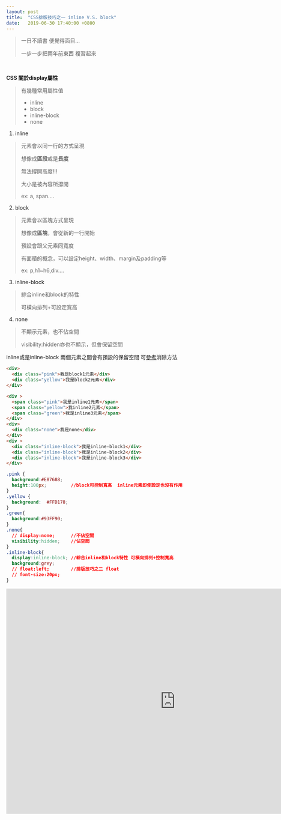 ```yaml
---
layout: post
title:  "CSS排版技巧之一 inline V.S. block"
date:   2019-06-30 17:40:00 +0800
---
```


> 一日不讀書 便覺得面目...
>
> 一步一步把兩年前東西 複習起來

​	 

**CSS 關於display屬性**

> 有幾種常用屬性值
>
> - inline
> - block
> - inline-block
> - none



1. inline

> 元素會以同一行的方式呈現
>
> 想像成**區段**或是**長度**
>
> 無法撐開高度!!!
>
> 大小是被內容所撐開
>
> ex: a, span....

2. block

> 元素會以區塊方式呈現
>
> 想像成**區塊**，會從新的一行開始
>
> 預設會跟父元素同寬度
>
> 有面積的概念，可以設定height、width、margin及padding等
>
>  ex: p,h1~h6,div....

3. inline-block

> 綜合inline和block的特性
>
> 可橫向排列+可設定寬高

4. none

> 不顯示元素，也不佔空間
>
> visibility:hidden亦也不顯示，但會保留空間



inline或是inline-block 兩個元素之間會有預設的保留空間
可[參考](https://css-tricks.com/fighting-the-space-between-inline-block-elements/)消除方法



```html
<div>
  <div class="pink">我是block1元素</div>
  <div class="yellow">我是block2元素</div>
</div>

<div >
  <span class="pink">我是inline1元素</span>
  <span class="yellow">我inline2元素</span>
  <span class="green">我是inline3元素</span>
</div>
<div>
  <div class="none">我是none</div>
</div>
<div >
  <div class="inline-block">我是inline-block1</div>
  <div class="inline-block">我是inline-block2</div>
  <div class="inline-block">我是inline-block3</div>
</div>
```

```css
.pink {
  background:#E87688;
  height:100px; 		//block可控制寬高  inline元素即使設定也沒有作用
}
.yellow {
  background:  #FFD178;
}
.green{
  background:#93FF90;
}
.none{
  // display:none;		//不佔空間
  visibility:hidden;	//佔空間
}
.inline-block{
  display:inline-block;	//綜合inline和block特性 可橫向排列+控制寬高
  background:grey;
  // float:left;		//排版技巧之二 float
  // font-size:20px;
}
```

<iframe width="900" height="600" src="https://codepen.io/anon/pen/ewVGbQ" frameborder="0" allowfullscreen></iframe>







